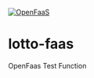 [![OpenFaaS](https://img.shields.io/badge/openfaas-cloud-blue.svg)](https://www.openfaas.com)
# lotto-faas
OpenFaas Test Function
